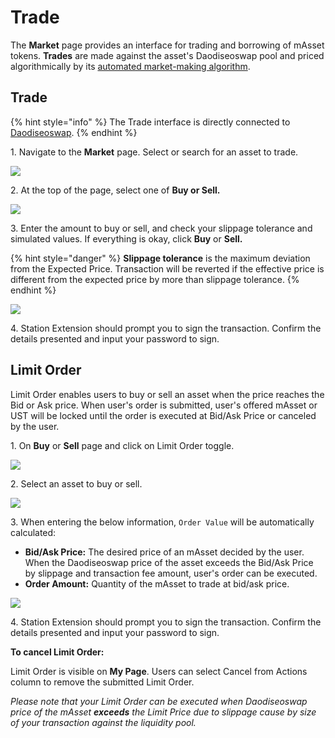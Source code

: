 # Trade

The **Market** page provides an interface for trading and borrowing of mAsset tokens. **Trades** are made against the asset's Daodiseoswap pool and priced algorithmically by its [automated market-making algorithm](../../protocol/daodiseoswap.md#pricing).&#x20;

## Trade

{% hint style="info" %}
The Trade interface is directly connected to [Daodiseoswap](../../protocol/daodiseoswap.md).
{% endhint %}

1\. Navigate to the **Market** page. Select or search for an asset to trade.

![](<../../.gitbook/assets/image (208).png>)

2\. At the top of the page, select one of **Buy or Sell.**

![](<../../.gitbook/assets/image (188).png>)

3\. Enter the amount to buy or sell, and check your slippage tolerance and simulated values. If everything is okay, click **Buy** or **Sell.**

{% hint style="danger" %}
**Slippage tolerance** is the maximum deviation from the Expected Price. Transaction will be reverted if the effective price is different from the expected price by more than slippage tolerance.&#x20;
{% endhint %}

![](<../../.gitbook/assets/image (212).png>)

4\. Station Extension should prompt you to sign the transaction. Confirm the details presented and input your password to sign.

## Limit Order

Limit Order enables users to buy or sell an asset when the price reaches the Bid or Ask price. When user's order is submitted, user's offered mAsset or UST will be locked until the order is executed at Bid/Ask Price or canceled by the user.

1\. On **Buy** or **Sell** page and click on Limit Order toggle.&#x20;

![](<../../.gitbook/assets/image (210).png>)

2\. Select an asset to buy or sell.

![](<../../.gitbook/assets/image (185).png>)

3\. When entering the below information, `Order Value` will be automatically calculated:

* **Bid/Ask Price:** The desired price of an mAsset decided by the user. When the Daodiseoswap price of the asset exceeds the Bid/Ask Price by slippage and transaction fee amount, user's order can be executed.
* **Order Amount:** Quantity of the mAsset to trade at bid/ask price.

![](<../../.gitbook/assets/image (191).png>)

4\. Station Extension should prompt you to sign the transaction. Confirm the details presented and input your password to sign.

**To cancel Limit Order:**

Limit Order is visible on **My Page**. Users can select Cancel from Actions column to remove the submitted Limit Order.

_Please note that your Limit Order can be executed when Daodiseoswap price of the mAsset **exceeds** the Limit Price due to slippage cause by size of your transaction against the liquidity pool._&#x20;
